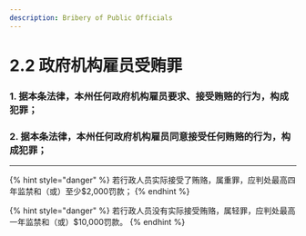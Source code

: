 ```yaml
---
description: Bribery of Public Officials
---
```


# 2.2 政府机构雇员受贿罪

### 1. 据本条法律，本州任何政府机构雇员要求、接受贿赂的行为，构成犯罪；


### 2. 据本条法律，本州任何政府机构雇员同意接受任何贿赂的行为，构成犯罪；

***

{% hint style="danger" %}
若行政人员实际接受了贿赂，属重罪，应判处最高四年监禁和（或）至少$2,000罚款；
{% endhint %}

{% hint style="danger" %}
若行政人员没有实际接受贿赂，属轻罪，应判处最高一年监禁和（或）$10,000罚款。
{% endhint %}